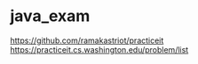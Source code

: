 # java_exam
https://github.com/ramakastriot/practiceit
https://practiceit.cs.washington.edu/problem/list
